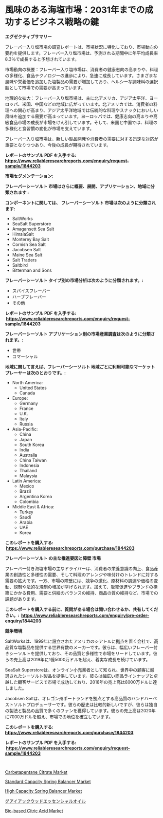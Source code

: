 <p><h1>風味のある海塩市場：2031年までの成功するビジネス戦略の鍵</h1></p><p><strong>エグゼクティブサマリー</strong></p>
<p><p>フレーバー入り塩市場の調査レポートは、市場状況に特化しており、市場動向の要約を提供します。フレーバー入り塩市場は、予測される期間中に年平均成長率8.3％で成長すると予想されています。</p><p>市場動向の概要：フレーバー入り塩市場は、消費者の健康志向の高まりや、料理の多様化、食品テクノロジーの進歩により、急速に成長しています。さまざまな風味や栄養価を追加した塩製品の需要が増加しており、ヘルシーな調味料の選択肢として市場での需要が高まっています。</p><p>地理的な拡大：フレーバー入り塩市場は、主に北アメリカ、アジア太平洋、ヨーロッパ、米国、中国などの地域に広がっています。北アメリカでは、消費者の料理への関心が高まり、アジア太平洋地域では伝統的な料理やスナックにおいしい風味を追加する需要が高まっています。ヨーロッパでは、健康志向の高まりや高級食品市場の成長が市場をけん引しています。そして、米国と中国では、料理の多様化と食習慣の変化が市場を支えています。</p><p>フレーバー入り塩市場は、新しい製品開発や消費者の需要に対する迅速な対応が重要となりつつあり、今後の成長が期待されています。</p></p>
<p><strong>レポートのサンプル PDF を入手する: <a href="https://www.reliableresearchreports.com/enquiry/request-sample/1844203">https://www.reliableresearchreports.com/enquiry/request-sample/1844203</a></strong></p>
<p><strong>市場セグメンテーション:</strong></p>
<p><strong> フレーバーシーソルト 市場はさらに概要、展開、アプリケーション、地域に分類されます :</strong></p>
<p><strong>コンポーネントに関しては、 フレーバーシーソルト 市場は次のように分類されます: &nbsp;</strong></p>
<p><ul><li>SaltWorks</li><li>SeaSalt Superstore</li><li>Amagansett Sea Salt</li><li>HimalaSalt</li><li>Monterey Bay Salt</li><li>Cornish Sea Salt</li><li>Jacobsen Salt</li><li>Maine Sea Salt</li><li>Salt Traders</li><li>Saltbird</li><li>Bitterman and Sons</li></ul></p>
<p><strong> フレーバーシーソルト タイプ別の市場分析は次のように分類されます。:</strong></p>
<p><ul><li>スパイスフレーバー</li><li>ハーブフレーバー</li><li>その他</li></ul></p>
<p><strong>レポートのサンプル PDF を入手する: &nbsp;<a href="https://www.reliableresearchreports.com/enquiry/request-sample/1844203">https://www.reliableresearchreports.com/enquiry/request-sample/1844203</a></strong></p>
<p><strong> フレーバーシーソルト アプリケーション別の市場産業調査は次のように分類されます。:</strong></p>
<p><ul><li>世帯</li><li>コマーシャル</li></ul></p>
<p><strong>地域に関して言えば、フレーバーシーソルト 地域ごとに利用可能なマーケットプレーヤーは次のとおりです。:</strong></p>
<p><ul>
    <li>
        North America:
        <ul>
            <li>United States</li>
            <li>Canada</li>
        </ul>
    </li>
    <li>
        Europe:
        <ul>
            <li>Germany</li>
            <li>France</li>
            <li>U.K.</li>
            <li>Italy</li>
            <li>Russia</li>
        </ul>
    </li>
    <li>
        Asia-Pacific:
        <ul>
            <li>China</li>
            <li>Japan</li>
            <li>South Korea</li>
            <li>India</li>
            <li>Australia</li>
            <li>China Taiwan</li>
            <li>Indonesia</li>
            <li>Thailand</li>
            <li>Malaysia</li>
        </ul>
    </li>
    <li>
        Latin America:
        <ul>
            <li>Mexico</li>
            <li>Brazil</li>
            <li>Argentina Korea</li>
            <li>Colombia</li>
        </ul>
    </li>
    <li>
        Middle East & Africa:
        <ul>
            <li>Turkey</li>
            <li>Saudi</li>
            <li>Arabia</li>
            <li>UAE</li>
            <li>Korea</li>
        </ul>
    </li>
    </ul></p>
<p><strong>このレポートを購入する: &nbsp;<a href="https://www.reliableresearchreports.com/purchase/1844203">https://www.reliableresearchreports.com/purchase/1844203</a></strong></p>
<p><strong>フレーバーシーソルト の主な推進要因と障壁 市場</strong></p>
<p><p>フレーバー付き海塩市場の主なドライバーは、消費者の栄養意識の向上、食品産業の創造性と多様性の需要、そして料理のアレンジや味付けのトレンドに対する需要の拡大です。一方、市場の障壁には、競争の激化、原材料の調達や価格の変動、規制や法的な規制の増加が挙げられます。加えて、販売促進やブランドの構築にかかる費用、需要と供給のバランスの維持、商品の質の維持など、市場での課題があります。</p></p>
<p><strong>このレポートを購入する前に、質問がある場合は問い合わせるか、共有してください。:&nbsp; <a href="https://www.reliableresearchreports.com/enquiry/pre-order-enquiry/1844203">https://www.reliableresearchreports.com/enquiry/pre-order-enquiry/1844203</a></strong></p>
<p><strong>競争環境</strong></p>
<p><p>SaltWorksは、1999年に設立されたアメリカのシアトルに拠点を置く会社で、高品質な塩製品を提供する世界有数のメーカーです。彼らは、幅広いフレーバー付きシーソルトを提供しており、その品質と多様性で市場をリードしています。彼らの売上高は2019年に1億5000万ドルを超え、着実な成長を続けています。</p><p>SeaSalt Superstoreは、オンライン小売業者として知られ、世界中の顧客に厳選されたシーソルト製品を提供しています。彼らは幅広い商品ラインナップと卓越した顧客サービスで市場で成功しており、2018年の売上高は8000万ドルに達しました。</p><p>Jacobsen Saltは、オレゴン州ポートランドを拠点とする高品質のハンドハーベストソルトプロデューサーです。彼らの歴史は比較的新しいですが、彼らは独自の製法と製品の品質で多くのファンを獲得しています。彼らの売上高は2020年に7000万ドルを超え、市場での地位を確立しています。</p></p>
<p><strong>このレポートを購入する: &nbsp; <a href="https://www.reliableresearchreports.com/purchase/1844203">https://www.reliableresearchreports.com/purchase/1844203</a></strong></p>
<p><strong>レポートのサンプル PDF を入手する: &nbsp;<a href="https://www.reliableresearchreports.com/enquiry/request-sample/1844203">https://www.reliableresearchreports.com/enquiry/request-sample/1844203</a></strong><strong></strong></p>
<p>&nbsp;</p>
<p><p><a href="https://view.publitas.com/reportprime-1/insights-into-carbetapentane-citrate-market-size-analysing-market-share-trends-and-growth-from-2024-to-2031/">Carbetapentane Citrate Market</a></p><p><a href="https://thundering-castanet-c65.notion.site/Standard-Capacity-Spring-Balancer-Market-Size-and-Examines-its-Market-Scope-with-a-Primary-Focus-o-aa89af50e990491895d58cdbef23e165">Standard Capacity Spring Balancer Market</a></p><p><a href="https://bubble-tree-ea4.notion.site/Global-High-Capacity-Spring-Balancer-Market-Size-and-Market-Trends-Insights-and-Projections-from-20-0cea14eee69848d7950ac39dbea7d64a">High Capacity Spring Balancer Market</a></p><p><a href="https://github.com/cnnriuez22368/Market-Research-Report-List-1/blob/main/4443764185504.md">グアイアックウッドエッセンシャルオイル</a></p><p><a href="https://github.com/RickHolmes3/Market-Research-Report-List-3/blob/main/bio-based-citric-acid-market.md">Bio-based Citric Acid Market</a></p></p>